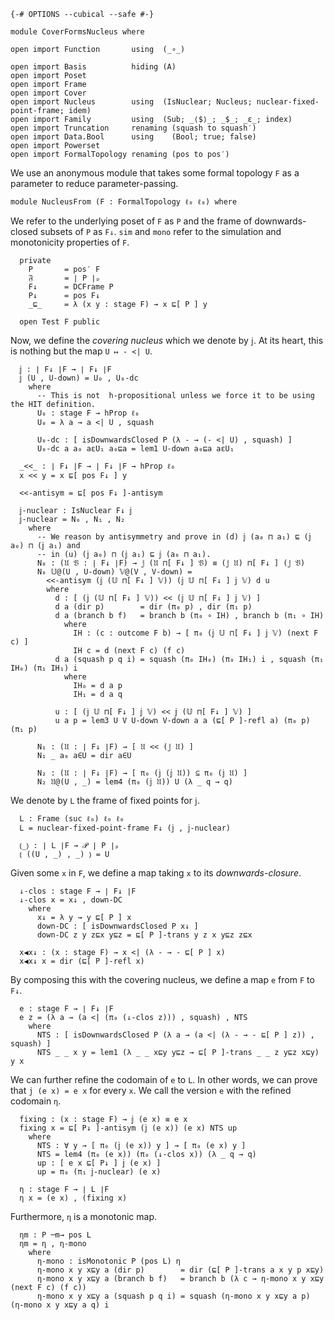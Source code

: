 ```
{-# OPTIONS --cubical --safe #-}

module CoverFormsNucleus where

open import Function       using  (_∘_)

open import Basis          hiding (A)
open import Poset
open import Frame
open import Cover
open import Nucleus        using  (IsNuclear; Nucleus; nuclear-fixed-point-frame; idem)
open import Family         using  (Sub; _⟨$⟩_; _$_; _ε_; index)
open import Truncation     renaming (squash to squash′)
open import Data.Bool      using    (Bool; true; false)
open import Powerset
open import FormalTopology renaming (pos to pos′)
```

We use an anonymous module that takes some formal topology `F` as a parameter to reduce
parameter-passing.

```
module NucleusFrom (F : FormalTopology ℓ₀ ℓ₀) where
```

We refer to the underlying poset of `F` as `P` and the frame of downwards-closed subsets
of `P` as `F↓`. `sim` and `mono` refer to the simulation and monotonicity properties of
`F`.

```
  private
    P       = pos′ F
    𝔉       = ∣ P ∣ₚ
    F↓      = DCFrame P
    P↓      = pos F↓
    _⊑_     = λ (x y : stage F) → x ⊑[ P ] y

  open Test F public
```

Now, we define the *covering nucleus* which we denote by `𝕛`. At its heart, this is
nothing but the map `U ↦ - <| U`.

```
  𝕛 : ∣ F↓ ∣F → ∣ F↓ ∣F
  𝕛 (U , U-down) = U₀ , U₀-dc
    where
      -- This is not  h-propositional unless we force it to be using the HIT definition.
      U₀ : stage F → hProp ℓ₀
      U₀ = λ a → a <| U , squash

      U₀-dc : [ isDownwardsClosed P (λ - → (- <| U) , squash) ]
      U₀-dc a a₀ aεU₁ a₀⊑a = lem1 U-down a₀⊑a aεU₁

  _<<_ : ∣ F↓ ∣F → ∣ F↓ ∣F → hProp ℓ₀
  x << y = x ⊑[ pos F↓ ] y

  <<-antisym = ⊑[ pos F↓ ]-antisym

  𝕛-nuclear : IsNuclear F↓ 𝕛
  𝕛-nuclear = N₀ , N₁ , N₂
    where
      -- We reason by antisymmetry and prove in (d) 𝕛 (a₀ ⊓ a₁) ⊑ (𝕛 a₀) ⊓ (𝕛 a₁) and
      -- in (u) (𝕛 a₀) ⊓ (𝕛 a₁) ⊑ 𝕛 (a₀ ⊓ a₁).
      N₀ : (𝔘 𝔙 : ∣ F↓ ∣F) → 𝕛 (𝔘 ⊓[ F↓ ] 𝔙) ≡ (𝕛 𝔘) ⊓[ F↓ ] (𝕛 𝔙)
      N₀ 𝕌@(U , U-down) 𝕍@(V , V-down) =
        <<-antisym (𝕛 (𝕌 ⊓[ F↓ ] 𝕍)) (𝕛 𝕌 ⊓[ F↓ ] 𝕛 𝕍) d u
        where
          d : [ (𝕛 (𝕌 ⊓[ F↓ ] 𝕍)) << (𝕛 𝕌 ⊓[ F↓ ] 𝕛 𝕍) ]
          d a (dir p)        = dir (π₀ p) , dir (π₁ p)
          d a (branch b f)   = branch b (π₀ ∘ IH) , branch b (π₁ ∘ IH)
            where
              IH : (c : outcome F b) → [ π₀ (𝕛 𝕌 ⊓[ F↓ ] 𝕛 𝕍) (next F c) ]
              IH c = d (next F c) (f c)
          d a (squash p q i) = squash (π₀ IH₀) (π₀ IH₁) i , squash (π₁ IH₀) (π₁ IH₁) i
            where
              IH₀ = d a p
              IH₁ = d a q

          u : [ (𝕛 𝕌 ⊓[ F↓ ] 𝕛 𝕍) << 𝕛 (𝕌 ⊓[ F↓ ] 𝕍) ]
          u a p = lem3 U V U-down V-down a a (⊑[ P ]-refl a) (π₀ p) (π₁ p)

      N₁ : (𝔘 : ∣ F↓ ∣F) → [ 𝔘 << (𝕛 𝔘) ]
      N₁ _ a₀ a∈U = dir a∈U

      N₂ : (𝔘 : ∣ F↓ ∣F) → [ π₀ (𝕛 (𝕛 𝔘)) ⊆ π₀ (𝕛 𝔘) ]
      N₂ 𝔘@(U , _) = lem4 (π₀ (𝕛 𝔘)) U (λ _ q → q)
```

We denote by `L` the frame of fixed points for `𝕛`.

```
  L : Frame (suc ℓ₀) ℓ₀ ℓ₀
  L = nuclear-fixed-point-frame F↓ (𝕛 , 𝕛-nuclear)

  ⦅_⦆ : ∣ L ∣F → 𝒫 ∣ P ∣ₚ
  ⦅ ((U , _) , _) ⦆ = U
```

Given some `x` in `F`, we define a map taking `x` to its *downwards-closure*.

```
  ↓-clos : stage F → ∣ F↓ ∣F
  ↓-clos x = x↓ , down-DC
    where
      x↓ = λ y → y ⊑[ P ] x
      down-DC : [ isDownwardsClosed P x↓ ]
      down-DC z y z⊑x y⊑z = ⊑[ P ]-trans y z x y⊑z z⊑x

  x◀x↓ : (x : stage F) → x <| (λ - → - ⊑[ P ] x)
  x◀x↓ x = dir (⊑[ P ]-refl x)
```

By composing this with the covering nucleus, we define a map `e` from `F` to `F↓`.

```
  e : stage F → ∣ F↓ ∣F
  e z = (λ a → (a <| (π₀ (↓-clos z))) , squash) , NTS
    where
      NTS : [ isDownwardsClosed P (λ a → (a <| (λ - → - ⊑[ P ] z)) , squash) ]
      NTS _ _ x y = lem1 (λ _ _ x⊑y y⊑z → ⊑[ P ]-trans _ _ z y⊑z x⊑y) y x
```

We can further refine the codomain of `e` to `L`. In other words, we can prove that `j (e
x) = e x` for every `x`. We call the version `e` with the refined codomain `η`.

```
  fixing : (x : stage F) → 𝕛 (e x) ≡ e x
  fixing x = ⊑[ P↓ ]-antisym (𝕛 (e x)) (e x) NTS up
    where
      NTS : ∀ y → [ π₀ (𝕛 (e x)) y ] → [ π₀ (e x) y ]
      NTS = lem4 (π₀ (e x)) (π₀ (↓-clos x)) (λ _ q → q)
      up : [ e x ⊑[ P↓ ] 𝕛 (e x) ]
      up = π₀ (π₁ 𝕛-nuclear) (e x)

  η : stage F → ∣ L ∣F
  η x = (e x) , (fixing x)
```

Furthermore, `η` is a monotonic map.

```
  ηm : P ─m→ pos L
  ηm = η , η-mono
    where
      η-mono : isMonotonic P (pos L) η
      η-mono x y x⊑y a (dir p)        = dir (⊑[ P ]-trans a x y p x⊑y)
      η-mono x y x⊑y a (branch b f)   = branch b (λ c → η-mono x y x⊑y (next F c) (f c))
      η-mono x y x⊑y a (squash p q i) = squash (η-mono x y x⊑y a p) (η-mono x y x⊑y a q) i
```
